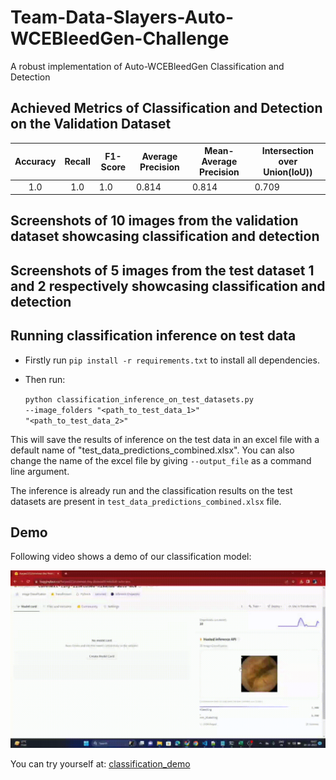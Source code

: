 # Team-Data-Slayers-Auto-WCEBleedGen-Challenge
A robust implementation of Auto-WCEBleedGen Classification and Detection

## Achieved Metrics of Classification and Detection on the Validation Dataset

| Accuracy | Recall | F1-Score | Average Precision | Mean-Average Precision | Intersection over Union(IoU)) |
|:--------:|:------:|----------|-------------------|------------------------|-------------------------------|
|    1.0   |   1.0  | 1.0      | 0.814             | 0.814                  | 0.709                         |

## Screenshots of 10 images from the validation dataset showcasing classification and detection

## Screenshots of 5 images from the test dataset 1 and 2 respectively showcasing classification and detection

## Running classification inference on test data

- Firstly run <code>pip install -r requirements.txt</code> to install all dependencies.
- Then run:
  
  <code>python classification_inference_on_test_datasets.py --image_folders "<path_to_test_data_1>" "<path_to_test_data_2>"</code>

This will save the results of inference on the test data in an excel file with a default name of "test_data_predictions_combined.xlsx". You can also change the name of the excel file by giving <code>--output_file</code> as a command line argument.

The inference is already run and the classification results on the test datasets are present in <code>test_data_predictions_combined.xlsx</code> file.

## Demo

Following video shows a demo of our classification model:

![Demo](miscellaneous/classification_demo.gif)

You can try yourself at: [classification_demo](https://huggingface.co/Aaryan333/convnext-tiny-finetuned-misahub-auto-wce)
